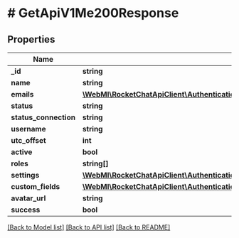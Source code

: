 # # GetApiV1Me200Response

## Properties

Name | Type | Description | Notes
------------ | ------------- | ------------- | -------------
**_id** | **string** |  | [optional]
**name** | **string** |  | [optional]
**emails** | [**\WebMI\RocketChatApiClient\AuthenticationApi\Model\PostApiV1Login200ResponseDataMeEmailsInner[]**](PostApiV1Login200ResponseDataMeEmailsInner.md) |  | [optional]
**status** | **string** |  | [optional]
**status_connection** | **string** |  | [optional]
**username** | **string** |  | [optional]
**utc_offset** | **int** |  | [optional]
**active** | **bool** |  | [optional]
**roles** | **string[]** |  | [optional]
**settings** | [**\WebMI\RocketChatApiClient\AuthenticationApi\Model\GetApiV1Me200ResponseSettings**](GetApiV1Me200ResponseSettings.md) |  | [optional]
**custom_fields** | [**\WebMI\RocketChatApiClient\AuthenticationApi\Model\GetApiV1Me200ResponseCustomFields**](GetApiV1Me200ResponseCustomFields.md) |  | [optional]
**avatar_url** | **string** |  | [optional]
**success** | **bool** |  | [optional]

[[Back to Model list]](../../README.md#models) [[Back to API list]](../../README.md#endpoints) [[Back to README]](../../README.md)
